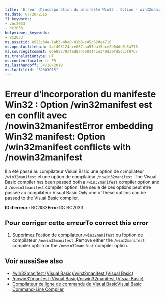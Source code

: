 ```yaml
---
title: 'Erreur d’incorporation du manifeste Win32 : Option - win32manifest est en conflit avec - nowin32manifest'
ms.date: 07/20/2015
f1_keywords:
- vbc2033
- bc2033
helpviewer_keywords:
- BC2033
ms.assetid: e921b34a-1ab3-4ba0-81b3-e45c62de4718
ms.openlocfilehash: 4cf493124ace657eaa55ea15bce2b04de0b5a776
ms.sourcegitcommit: 0be8a279af6d8a43e03141e349d3efd5d35f8767
ms.translationtype: HT
ms.contentlocale: fr-FR
ms.lasthandoff: 04/18/2019
ms.locfileid: "59303015"
---
```

# <a name="error-embedding-win32-manifest-option-win32manifest-conflicts-with-nowin32manifest"></a><span data-ttu-id="f02ed-102">Erreur d’incorporation du manifeste Win32 : Option /win32manifest est en conflit avec /nowin32manifest</span><span class="sxs-lookup"><span data-stu-id="f02ed-102">Error embedding Win32 manifest: Option /win32manifest conflicts with /nowin32manifest</span></span>
<span data-ttu-id="f02ed-103">Il a été passé au compilateur Visual Basic une option de compilateur `/win32manifest` et une option de compilateur `/nowin32manifest` .</span><span class="sxs-lookup"><span data-stu-id="f02ed-103">The Visual Basic compiler has been passed both a `/win32manifest` compiler option and a `/nowin32manifest` compiler option.</span></span> <span data-ttu-id="f02ed-104">Une seule de ces options peut être passée au compilateur Visual Basic.</span><span class="sxs-lookup"><span data-stu-id="f02ed-104">Only one of these options can be passed to the Visual Basic compiler.</span></span>  
  
 <span data-ttu-id="f02ed-105">**ID d’erreur :** BC2033</span><span class="sxs-lookup"><span data-stu-id="f02ed-105">**Error ID:** BC2033</span></span>  
  
## <a name="to-correct-this-error"></a><span data-ttu-id="f02ed-106">Pour corriger cette erreur</span><span class="sxs-lookup"><span data-stu-id="f02ed-106">To correct this error</span></span>  
  
1. <span data-ttu-id="f02ed-107">Supprimez l’option de compilateur `/win32manifest` ou l’option de compilateur `/nowin32manifest` .</span><span class="sxs-lookup"><span data-stu-id="f02ed-107">Remove either the `/win32manifest` compiler option or the `/nowin32manifest` compiler option.</span></span>  
  
## <a name="see-also"></a><span data-ttu-id="f02ed-108">Voir aussi</span><span class="sxs-lookup"><span data-stu-id="f02ed-108">See also</span></span>

- [<span data-ttu-id="f02ed-109">/win32manifest (Visual Basic)</span><span class="sxs-lookup"><span data-stu-id="f02ed-109">/win32manifest (Visual Basic)</span></span>](../../visual-basic/reference/command-line-compiler/win32manifest.md)
- [<span data-ttu-id="f02ed-110">/nowin32manifest (Visual Basic)</span><span class="sxs-lookup"><span data-stu-id="f02ed-110">/nowin32manifest (Visual Basic)</span></span>](../../visual-basic/reference/command-line-compiler/nowin32manifest.md)
- [<span data-ttu-id="f02ed-111">Compilateur de ligne de commande de Visual Basic</span><span class="sxs-lookup"><span data-stu-id="f02ed-111">Visual Basic Command-Line Compiler</span></span>](../../visual-basic/reference/command-line-compiler/index.md)
